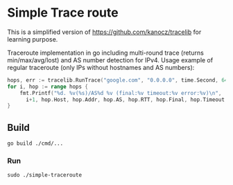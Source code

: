 # Simple Trace route

This is a simplified version of https://github.com/kanocz/tracelib for learning purpose.

Traceroute implementation in go including multi-round trace (returns min/max/avg/lost) and AS number detection for IPv4.
Usage example of regular traceroute (only IPs without hostnames and AS numbers):

```go
hops, err := tracelib.RunTrace("google.com", "0.0.0.0", time.Second, 64)
for i, hop := range hops {
	fmt.Printf("%d. %v(%s)/AS%d %v (final:%v timeout:%v error:%v)\n",
      i+1, hop.Host, hop.Addr, hop.AS, hop.RTT, hop.Final, hop.Timeout, hop.Error)
}
```

## Build

```
go build ./cmd/...
```

### Run

```
sudo ./simple-traceroute
```
